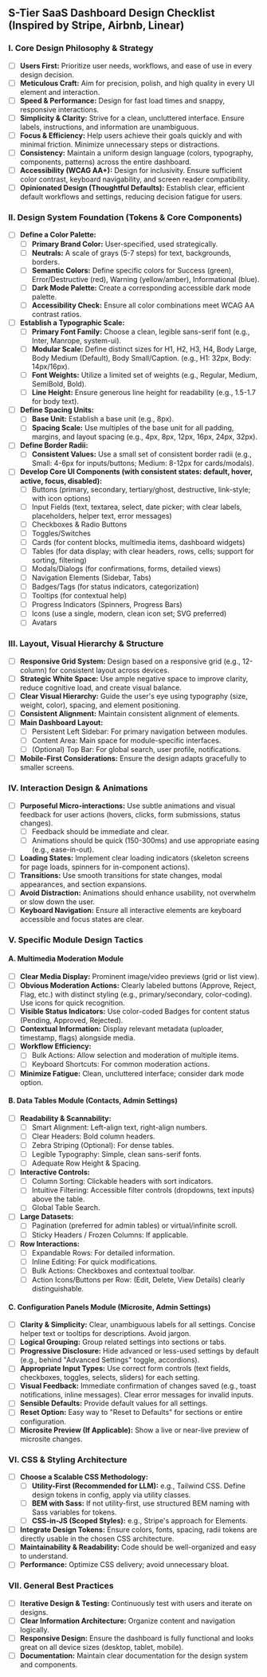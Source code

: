 ## S-Tier SaaS Dashboard Design Checklist (Inspired by Stripe, Airbnb, Linear)

### I. Core Design Philosophy & Strategy

- [ ] **Users First:** Prioritize user needs, workflows, and ease of use in every design decision.
- [ ] **Meticulous Craft:** Aim for precision, polish, and high quality in every UI element and interaction.
- [ ] **Speed & Performance:** Design for fast load times and snappy, responsive interactions.
- [ ] **Simplicity & Clarity:** Strive for a clean, uncluttered interface. Ensure labels, instructions, and information are unambiguous.
- [ ] **Focus & Efficiency:** Help users achieve their goals quickly and with minimal friction. Minimize unnecessary steps or distractions.
- [ ] **Consistency:** Maintain a uniform design language (colors, typography, components, patterns) across the entire dashboard.
- [ ] **Accessibility (WCAG AA+):** Design for inclusivity. Ensure sufficient color contrast, keyboard navigability, and screen reader compatibility.
- [ ] **Opinionated Design (Thoughtful Defaults):** Establish clear, efficient default workflows and settings, reducing decision fatigue for users.

### II. Design System Foundation (Tokens & Core Components)

- [ ] **Define a Color Palette:**
  - [ ] **Primary Brand Color:** User-specified, used strategically.
  - [ ] **Neutrals:** A scale of grays (5-7 steps) for text, backgrounds, borders.
  - [ ] **Semantic Colors:** Define specific colors for Success (green), Error/Destructive (red), Warning (yellow/amber), Informational (blue).
  - [ ] **Dark Mode Palette:** Create a corresponding accessible dark mode palette.
  - [ ] **Accessibility Check:** Ensure all color combinations meet WCAG AA contrast ratios.
- [ ] **Establish a Typographic Scale:**
  - [ ] **Primary Font Family:** Choose a clean, legible sans-serif font (e.g., Inter, Manrope, system-ui).
  - [ ] **Modular Scale:** Define distinct sizes for H1, H2, H3, H4, Body Large, Body Medium (Default), Body Small/Caption. (e.g., H1: 32px, Body: 14px/16px).
  - [ ] **Font Weights:** Utilize a limited set of weights (e.g., Regular, Medium, SemiBold, Bold).
  - [ ] **Line Height:** Ensure generous line height for readability (e.g., 1.5-1.7 for body text).
- [ ] **Define Spacing Units:**
  - [ ] **Base Unit:** Establish a base unit (e.g., 8px).
  - [ ] **Spacing Scale:** Use multiples of the base unit for all padding, margins, and layout spacing (e.g., 4px, 8px, 12px, 16px, 24px, 32px).
- [ ] **Define Border Radii:**
  - [ ] **Consistent Values:** Use a small set of consistent border radii (e.g., Small: 4-6px for inputs/buttons; Medium: 8-12px for cards/modals).
- [ ] **Develop Core UI Components (with consistent states: default, hover, active, focus, disabled):**
  - [ ] Buttons (primary, secondary, tertiary/ghost, destructive, link-style; with icon options)
  - [ ] Input Fields (text, textarea, select, date picker; with clear labels, placeholders, helper text, error messages)
  - [ ] Checkboxes & Radio Buttons
  - [ ] Toggles/Switches
  - [ ] Cards (for content blocks, multimedia items, dashboard widgets)
  - [ ] Tables (for data display; with clear headers, rows, cells; support for sorting, filtering)
  - [ ] Modals/Dialogs (for confirmations, forms, detailed views)
  - [ ] Navigation Elements (Sidebar, Tabs)
  - [ ] Badges/Tags (for status indicators, categorization)
  - [ ] Tooltips (for contextual help)
  - [ ] Progress Indicators (Spinners, Progress Bars)
  - [ ] Icons (use a single, modern, clean icon set; SVG preferred)
  - [ ] Avatars

### III. Layout, Visual Hierarchy & Structure

- [ ] **Responsive Grid System:** Design based on a responsive grid (e.g., 12-column) for consistent layout across devices.
- [ ] **Strategic White Space:** Use ample negative space to improve clarity, reduce cognitive load, and create visual balance.
- [ ] **Clear Visual Hierarchy:** Guide the user's eye using typography (size, weight, color), spacing, and element positioning.
- [ ] **Consistent Alignment:** Maintain consistent alignment of elements.
- [ ] **Main Dashboard Layout:**
  - [ ] Persistent Left Sidebar: For primary navigation between modules.
  - [ ] Content Area: Main space for module-specific interfaces.
  - [ ] (Optional) Top Bar: For global search, user profile, notifications.
- [ ] **Mobile-First Considerations:** Ensure the design adapts gracefully to smaller screens.

### IV. Interaction Design & Animations

- [ ] **Purposeful Micro-interactions:** Use subtle animations and visual feedback for user actions (hovers, clicks, form submissions, status changes).
  - [ ] Feedback should be immediate and clear.
  - [ ] Animations should be quick (150-300ms) and use appropriate easing (e.g., ease-in-out).
- [ ] **Loading States:** Implement clear loading indicators (skeleton screens for page loads, spinners for in-component actions).
- [ ] **Transitions:** Use smooth transitions for state changes, modal appearances, and section expansions.
- [ ] **Avoid Distraction:** Animations should enhance usability, not overwhelm or slow down the user.
- [ ] **Keyboard Navigation:** Ensure all interactive elements are keyboard accessible and focus states are clear.

### V. Specific Module Design Tactics

#### A. Multimedia Moderation Module

- [ ] **Clear Media Display:** Prominent image/video previews (grid or list view).
- [ ] **Obvious Moderation Actions:** Clearly labeled buttons (Approve, Reject, Flag, etc.) with distinct styling (e.g., primary/secondary, color-coding). Use icons for quick recognition.
- [ ] **Visible Status Indicators:** Use color-coded Badges for content status (Pending, Approved, Rejected).
- [ ] **Contextual Information:** Display relevant metadata (uploader, timestamp, flags) alongside media.
- [ ] **Workflow Efficiency:**
  - [ ] Bulk Actions: Allow selection and moderation of multiple items.
  - [ ] Keyboard Shortcuts: For common moderation actions.
- [ ] **Minimize Fatigue:** Clean, uncluttered interface; consider dark mode option.

#### B. Data Tables Module (Contacts, Admin Settings)

- [ ] **Readability & Scannability:**
  - [ ] Smart Alignment: Left-align text, right-align numbers.
  - [ ] Clear Headers: Bold column headers.
  - [ ] Zebra Striping (Optional): For dense tables.
  - [ ] Legible Typography: Simple, clean sans-serif fonts.
  - [ ] Adequate Row Height & Spacing.
- [ ] **Interactive Controls:**
  - [ ] Column Sorting: Clickable headers with sort indicators.
  - [ ] Intuitive Filtering: Accessible filter controls (dropdowns, text inputs) above the table.
  - [ ] Global Table Search.
- [ ] **Large Datasets:**
  - [ ] Pagination (preferred for admin tables) or virtual/infinite scroll.
  - [ ] Sticky Headers / Frozen Columns: If applicable.
- [ ] **Row Interactions:**
  - [ ] Expandable Rows: For detailed information.
  - [ ] Inline Editing: For quick modifications.
  - [ ] Bulk Actions: Checkboxes and contextual toolbar.
  - [ ] Action Icons/Buttons per Row: (Edit, Delete, View Details) clearly distinguishable.

#### C. Configuration Panels Module (Microsite, Admin Settings)

- [ ] **Clarity & Simplicity:** Clear, unambiguous labels for all settings. Concise helper text or tooltips for descriptions. Avoid jargon.
- [ ] **Logical Grouping:** Group related settings into sections or tabs.
- [ ] **Progressive Disclosure:** Hide advanced or less-used settings by default (e.g., behind "Advanced Settings" toggle, accordions).
- [ ] **Appropriate Input Types:** Use correct form controls (text fields, checkboxes, toggles, selects, sliders) for each setting.
- [ ] **Visual Feedback:** Immediate confirmation of changes saved (e.g., toast notifications, inline messages). Clear error messages for invalid inputs.
- [ ] **Sensible Defaults:** Provide default values for all settings.
- [ ] **Reset Option:** Easy way to "Reset to Defaults" for sections or entire configuration.
- [ ] **Microsite Preview (If Applicable):** Show a live or near-live preview of microsite changes.

### VI. CSS & Styling Architecture

- [ ] **Choose a Scalable CSS Methodology:**
  - [ ] **Utility-First (Recommended for LLM):** e.g., Tailwind CSS. Define design tokens in config, apply via utility classes.
  - [ ] **BEM with Sass:** If not utility-first, use structured BEM naming with Sass variables for tokens.
  - [ ] **CSS-in-JS (Scoped Styles):** e.g., Stripe's approach for Elements.
- [ ] **Integrate Design Tokens:** Ensure colors, fonts, spacing, radii tokens are directly usable in the chosen CSS architecture.
- [ ] **Maintainability & Readability:** Code should be well-organized and easy to understand.
- [ ] **Performance:** Optimize CSS delivery; avoid unnecessary bloat.

### VII. General Best Practices

- [ ] **Iterative Design & Testing:** Continuously test with users and iterate on designs.
- [ ] **Clear Information Architecture:** Organize content and navigation logically.
- [ ] **Responsive Design:** Ensure the dashboard is fully functional and looks great on all device sizes (desktop, tablet, mobile).
- [ ] **Documentation:** Maintain clear documentation for the design system and components.
